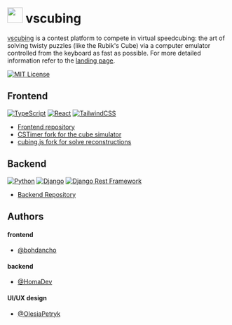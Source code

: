 #  <img src="https://vscubing.com/favicon.svg" width="35px" /> vscubing

[vscubing](https://vscubing.com) is a contest platform to compete in virtual speedcubing: the art of solving twisty puzzles (like the Rubik's Cube) via a computer emulator controlled from the keyboard as fast as possible. For more detailed information refer to the [landing page](https://vscubing.com/landing).

[![MIT License](https://img.shields.io/badge/License-MIT-green.svg)](https://choosealicense.com/licenses/mit/)
## Frontend

[![TypeScript](https://img.shields.io/badge/TypeScript-3178C6?logo=typescript&logoColor=fff)](#) [![React](https://img.shields.io/badge/React-%2320232a.svg?logo=react&logoColor=%2361DAFB)](#) [![TailwindCSS](https://img.shields.io/badge/Tailwind%20CSS-%2338B2AC.svg?logo=tailwind-css&logoColor=white)](#)

- [Frontend repository](https://github.com/vscubing/vscubing-frontend)
- [CSTimer fork for the cube simulator](https://github.com/vscubing/cstimer)
- [cubing.js fork for solve reconstructions](https://github.com/vscubing/cubing.js)
 
## Backend

[![Python](https://img.shields.io/badge/Python-3776AB?logo=python&logoColor=fff)](#) [![Django](https://img.shields.io/badge/Django-%23092E20.svg?logo=django&logoColor=white)](#) [![Django Rest Framework](https://img.shields.io/badge/Django%20Rest%20Framework-a30000?logo=django&logoColor=white&style=ShieldStyle&color=darkgreen)](#)

- [Backend Repository](https://github.com/vscubing/vscubing-backend)
## Authors

#### frontend
- [@bohdancho](https://github.com/bohdancho)

#### backend
- [@HomaDev](https://github.com/HomaDev)

#### UI/UX design
- [@OlesiaPetryk](https://www.linkedin.com/in/olesiapetryk/)

<!-- https://github.com/anuraghazra/github-readme-stats how readme should look in the end -->
